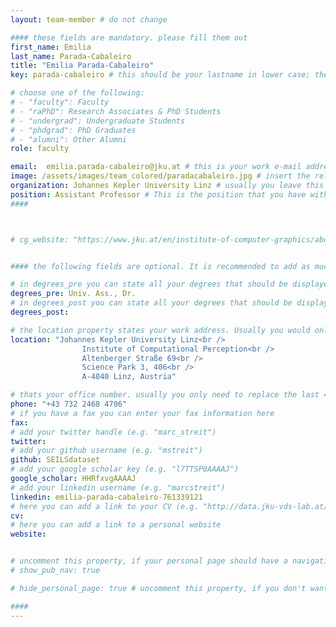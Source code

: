 ```yaml
---
layout: team-member # do not change

#### these fields are mandatory. please fill them out
first_name: Emilia
last_name: Parada-Cabaleiro
title: "Emilia Parada-Cabaleiro"
key: parada-cabaleiro # this should be your lastname in lower case; the key is important for publications or other listings that need to be linked to your profile. it needs to be unique (should there be someone else with the same lastname, please contact the admin)

# choose one of the following: 
# - "faculty": Faculty
# - "raPhD": Research Associates & PhD Students
# - "undergrad": Undergraduate Students
# - "phdgrad": PhD Graduates
# - "alumni": Other Alumni
role: faculty

email:  emilia.parada-cabaleiro@jku.at # this is your work e-mail address
image: /assets/images/team_colored/paradacabaleiro.jpg # insert the relative link to your profile image
organization: Johannes Kepler University Linz # usually you leave this unchanged, but if your have a different organization, feel free to change the property
position: Assistant Professor # This is the position that you have within your organization. e.g. "Project Assistant", "University Assistant", "Technical Support", "Student Research" (or whatever Marc tells you^^)
####



# cg_website: "https://www.jku.at/en/institute-of-computer-graphics/about-us/team/marc-streit/" # if you add this link, there won't be a local page for your profile, but you would be redirected to another website (usually you would link your profile in the cg website)


#### the following fields are optional. It is recommended to add as much information as possible, since otherwise your page would look empty ;)

# in degrees_pre you can state all your degrees that should be displayed in front of your name e.g. "Dr", "DI", "Prof" etc. (or a combination of several)
degrees_pre: Univ. Ass., Dr.
# in degrees_post you can state all your degrees that should be displayed after your name e.g. "BSc", "MSc" etc. (or a combination of several)
degrees_post:

# the location property states your work address. Usually you would only need to adjust the room number below i.e. change "0357" which is Marc's office to your own
location: "Johannes Kepler University Linz<br />
                Institute of Computational Perception<br />
                Altenberger Straße 69<br />
                Science Park 3, 406<br />
                A-4040 Linz, Austria"

# thats your office number. usually you only need to replace the last 4 numbers with your own extension i.e. replace "6635" (you can find the extension on the right top of your office phone)
phone: "+43 732 2468 4706"
# if you have a fax you can enter your fax information here
fax:
# add your twitter handle (e.g. "marc_streit")
twitter:
# add your github username (e.g. "mstreit")
github: SEILSdataset
# add your google scholar key (e.g. "l7TTSP0AAAAJ")
google_scholar: HHRfxvgAAAAJ
# add your linkedin username (e.g. "marcstreit")
linkedin: emilia-parada-cabaleiro-761339121
# here you can add a link to your CV (e.g. "http://data.jku-vds-lab.at/team/marc/cv_streit.pdf")
cv:
# here you can add a link to a personal website
website:


# uncomment this property, if your personal page should have a navigation for publications (i.e. if you have many publiations). usually you don't need this.
# show_pub_nav: true

# hide_personal_page: true # uncomment this property, if you don't want to link to a local personal page. usually you don't need this

####
---
```


